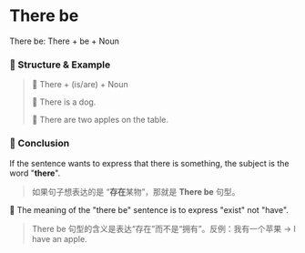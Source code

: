 # There be

There be: There + be + Noun

### 🚩 Structure & Example

> 🎈 There + (is/are) + Noun
>
> 🌰 There is a dog.
>
> 🌰 There are two apples on the table.

### 🚩 Conclusion

If the sentence wants to express that there is something, the subject is the word "**there**".

> 如果句子想表达的是 “**存在**某物”，那就是 **There be** 句型。

🔴 The meaning of the "there be" sentence is to express "exist" not "have".

> There be 句型的含义是表达“存在”而不是“拥有”。反例：我有一个苹果 -> I have an apple.
